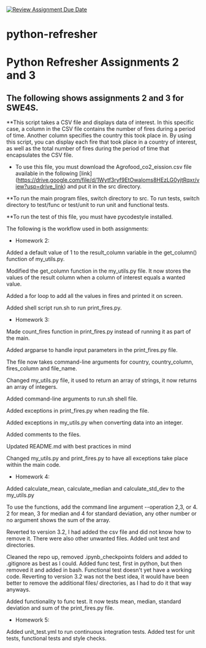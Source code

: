 [![Review Assignment Due Date](https://classroom.github.com/assets/deadline-readme-button-24ddc0f5d75046c5622901739e7c5dd533143b0c8e959d652212380cedb1ea36.svg)](https://classroom.github.com/a/oQi7O4AA)
# python-refresher

# Python Refresher Assignments 2 and 3
## The following shows assignments 2 and 3 for SWE4S. 
**This script takes a CSV file and displays data of interest. In this specific case, a column in the CSV file contains the number of fires during a period of time. Another column specifies the country this took place in. By using this script, you can display each fire that took place in a country of interest, as well as the total number of fires during the period of time that encapsulates the CSV file.

* To use this file, you must download the Agrofood_co2_eission.csv file available in the following [link] (https://drive.google.com/file/d/1Wytf3ryf9EtOwaloms8HEzLG0yjtRqxr/view?usp=drive_link) and put it in the src directory.


**To run the main program files, switch directory to src. To run tests, switch directory to test/func or test/unit to run unit and functional tests.

**To run the test of this file, you must have pycodestyle installed.




The following is the workflow used in both assignments:


- Homework 2:

Added a default value of 1 to the result_column variable in the get_column() function of my_utils.py.

Modified the get_column function in the my_utils.py file. It now stores the values of the result column when a column of interest equals a wanted value.

Added a for loop to add all the values in fires and printed it on screen. 

Added shell script run.sh to run print_fires.py.



- Homework 3:

Made count_fires function in print_fires.py instead of running it as part of the main.

Added argparse to handle input parameters in the print_fires.py file.

The file now takes command-line arguments for country, country_column, fires_column and file_name.

Changed my_utils.py file, it used to return an array of strings, it now returns an array of integers.

Added command-line arguments to run.sh shell file.

Added exceptions in print_fires.py when reading the file.

Added exceptions in my_utils.py when converting data into an integer.

Added comments to the files.

Updated README.md with best practices in mind

Changed my_utils.py and print_fires.py to have all exceptions take place within the main code.



- Homework 4:

Added calculate_mean, calculate_median and calculate_std_dev to the my_utils.py

To use the functions, add the command line argument --operation 2,3, or 4. 
2 for mean, 3 for median and 4 for standard deviation, any other number or no argument shows the sum of the array.

Reverted to version 3.2, I had added the csv file and did not know how to remove it. There were also other unwanted files.
Added unit test and directories.

Cleaned the repo up, removed .ipynb_checkpoints folders and added to .gitignore as best as I could.
Added func test, first in python, but then removed it and added in bash. Functional test doesn't yet have a working code.
Reverting to version 3.2 was not the best idea, it would have been better to remove the additional files/ directories, as I had to do it that way anyways.

Added functionality to func test. It now tests mean, median, standard deviation and sum of the print_fires.py file.


- Homework 5:

Added unit_test.yml to run continuous integration tests. Added test for unit tests, functional tests and style checks.